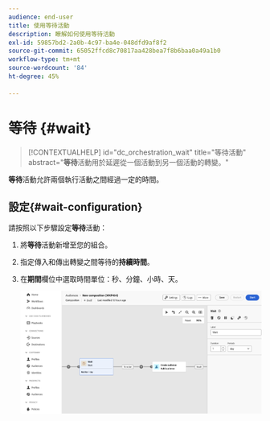 ```yaml
---
audience: end-user
title: 使用等待活動
description: 瞭解如何使用等待活動
exl-id: 59857bd2-2a0b-4c97-ba4e-048dfd9af8f2
source-git-commit: 65052ffcd8c70817aa428bea7f8b6baa0a49a1b0
workflow-type: tm+mt
source-wordcount: '84'
ht-degree: 45%

---
```


# 等待 {#wait}

>[!CONTEXTUALHELP]
>id="dc_orchestration_wait"
>title="等待活動"
>abstract="**等待**&#x200B;活動用於延遲從一個活動到另一個活動的轉變。"

**等待**&#x200B;活動允許兩個執行活動之間經過一定的時間。

## 設定{#wait-configuration}

請按照以下步驟設定&#x200B;**等待**&#x200B;活動：

1. 將&#x200B;**等待**&#x200B;活動新增至您的組合。

1. 指定傳入和傳出轉變之間等待的&#x200B;**持續時間**。

1. 在&#x200B;**期間**&#x200B;欄位中選取時間單位：秒、分鐘、小時、天。

   ![](../assets/wait.png)
